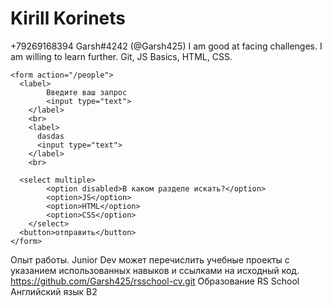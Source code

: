# Kirill Korinets
+79269168394 Garsh#4242 (@Garsh425)
I am good at facing challenges. I am willing to learn further.
Git, JS Basics, HTML, CSS.
```<h2>Форма поиска</h2>
<form action="/people">
  <label>
        Введите ваш запрос
        <input type="text">
    </label>
    <br>
    <label>
      dasdas
      <input type="text">
    </label>
    <br>
  
  <select multiple>
        <option disabled>В каком разделе искать?</option>
        <option>JS</option>
        <option>HTML</option>
        <option>CSS</option>
    </select>
  <button>отправить</button>
</form>
```
Опыт работы. Junior Dev может перечислить учебные проекты с указанием использованных навыков и ссылками на исходный код. https://github.com/Garsh425/rsschool-cv.git
Образование RS School
Английский язык B2